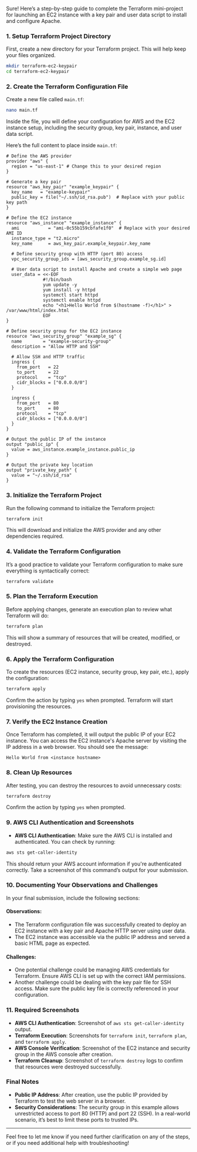Sure! Here’s a step-by-step guide to complete the Terraform mini-project for launching an EC2 instance with a key pair and user data script to install and configure Apache.

### **1. Setup Terraform Project Directory**

First, create a new directory for your Terraform project. This will help keep your files organized.

```bash
mkdir terraform-ec2-keypair
cd terraform-ec2-keypair
```

### **2. Create the Terraform Configuration File**

Create a new file called `main.tf`:

```bash
nano main.tf
```

Inside the file, you will define your configuration for AWS and the EC2 instance setup, including the security group, key pair, instance, and user data script.

Here’s the full content to place inside `main.tf`:

```hcl
# Define the AWS provider
provider "aws" {
  region = "us-east-1" # Change this to your desired region
}

# Generate a key pair
resource "aws_key_pair" "example_keypair" {
  key_name   = "example-keypair"
  public_key = file("~/.ssh/id_rsa.pub")  # Replace with your public key path
}

# Define the EC2 instance
resource "aws_instance" "example_instance" {
  ami           = "ami-0c55b159cbfafe1f0"  # Replace with your desired AMI ID
  instance_type = "t2.micro"
  key_name      = aws_key_pair.example_keypair.key_name

  # Define security group with HTTP (port 80) access
  vpc_security_group_ids = [aws_security_group.example_sg.id]

  # User data script to install Apache and create a simple web page
  user_data = <<-EOF
              #!/bin/bash
              yum update -y
              yum install -y httpd
              systemctl start httpd
              systemctl enable httpd
              echo "<h1>Hello World from $(hostname -f)</h1>" > /var/www/html/index.html
              EOF
}

# Define security group for the EC2 instance
resource "aws_security_group" "example_sg" {
  name        = "example-security-group"
  description = "Allow HTTP and SSH"
  
  # Allow SSH and HTTP traffic
  ingress {
    from_port   = 22
    to_port     = 22
    protocol    = "tcp"
    cidr_blocks = ["0.0.0.0/0"]
  }

  ingress {
    from_port   = 80
    to_port     = 80
    protocol    = "tcp"
    cidr_blocks = ["0.0.0.0/0"]
  }
}

# Output the public IP of the instance
output "public_ip" {
  value = aws_instance.example_instance.public_ip
}

# Output the private key location
output "private_key_path" {
  value = "~/.ssh/id_rsa"
}
```

### **3. Initialize the Terraform Project**

Run the following command to initialize the Terraform project:

```bash
terraform init
```

This will download and initialize the AWS provider and any other dependencies required.

### **4. Validate the Terraform Configuration**

It’s a good practice to validate your Terraform configuration to make sure everything is syntactically correct:

```bash
terraform validate
```

### **5. Plan the Terraform Execution**

Before applying changes, generate an execution plan to review what Terraform will do:

```bash
terraform plan
```

This will show a summary of resources that will be created, modified, or destroyed.

### **6. Apply the Terraform Configuration**

To create the resources (EC2 instance, security group, key pair, etc.), apply the configuration:

```bash
terraform apply
```

Confirm the action by typing `yes` when prompted. Terraform will start provisioning the resources.

### **7. Verify the EC2 Instance Creation**

Once Terraform has completed, it will output the public IP of your EC2 instance. You can access the EC2 instance's Apache server by visiting the IP address in a web browser. You should see the message:

```
Hello World from <instance hostname>
```

### **8. Clean Up Resources**

After testing, you can destroy the resources to avoid unnecessary costs:

```bash
terraform destroy
```

Confirm the action by typing `yes` when prompted.

### **9. AWS CLI Authentication and Screenshots**

* **AWS CLI Authentication**: Make sure the AWS CLI is installed and authenticated. You can check by running:

```bash
aws sts get-caller-identity
```

This should return your AWS account information if you're authenticated correctly. Take a screenshot of this command’s output for your submission.

### **10. Documenting Your Observations and Challenges**

In your final submission, include the following sections:

#### **Observations:**

* The Terraform configuration file was successfully created to deploy an EC2 instance with a key pair and Apache HTTP server using user data.
* The EC2 instance was accessible via the public IP address and served a basic HTML page as expected.

#### **Challenges:**

* One potential challenge could be managing AWS credentials for Terraform. Ensure AWS CLI is set up with the correct IAM permissions.
* Another challenge could be dealing with the key pair file for SSH access. Make sure the public key file is correctly referenced in your configuration.

### **11. Required Screenshots**

* **AWS CLI Authentication**: Screenshot of `aws sts get-caller-identity` output.
* **Terraform Execution**: Screenshots for `terraform init`, `terraform plan`, and `terraform apply`.
* **AWS Console Verification**: Screenshot of the EC2 instance and security group in the AWS console after creation.
* **Terraform Cleanup**: Screenshot of `terraform destroy` logs to confirm that resources were destroyed successfully.

### **Final Notes**

* **Public IP Address**: After creation, use the public IP provided by Terraform to test the web server in a browser.
* **Security Considerations**: The security group in this example allows unrestricted access to port 80 (HTTP) and port 22 (SSH). In a real-world scenario, it’s best to limit these ports to trusted IPs.

---

Feel free to let me know if you need further clarification on any of the steps, or if you need additional help with troubleshooting!
